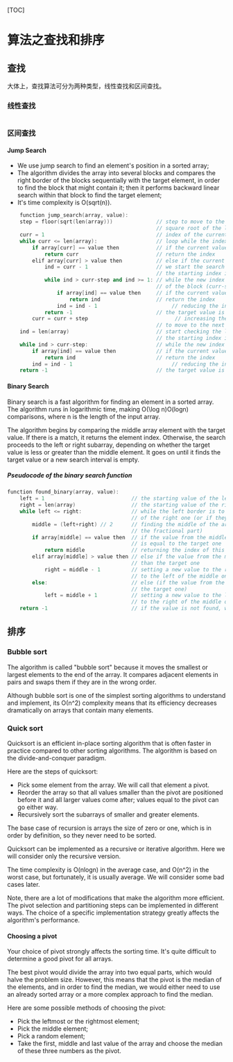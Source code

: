 [TOC]

# 算法之查找和排序

## 查找
大体上，查找算法可分为两种类型，线性查找和区间查找。

### 线性查找
```

```

### 区间查找


#### Jump Search
+ We use jump search to find an element's position in a sorted array;
+ The algorithm divides the array into several blocks and compares the right border of the blocks sequentially with the target element, in order to find the block that might contain it; then it performs backward linear search within that block to find the target element;
+ It's time complexity is O(sqrt(n)).

```c++
    function jump_search(array, value):
    step = floor(sqrt(len(array)))              // step to move to the next block (rounding the value of the 
                                                // square root of the length of the array to a smaller integer)
    curr = 1                                    // index of the current element (the check starts from 1)
    while curr <= len(array):                   // loop while the index is not bigger than the length of the array
        if array[curr] == value then            // if the current value is equal to the target value
            return curr                         // return the index
        elif array[curr] > value then           // else if the current value is greater than the target one
            ind = curr - 1                      // we start the search inside the block from the end of the block
                                                // the starting index is to the left of the right border of the block (curr)
            while ind > curr-step and ind >= 1: // while the new index has not gone beyond the left border 
                                                // of the block (curr-step) or array (1)
                if array[ind] == value then     // if the current value is equal to the target value
                    return ind                  // return the index
                ind = ind - 1                        // reducing the index of the current element
            return -1                           // the target value is not in the array, so return -1
        curr = curr + step                            // increasing the index of the current element by a step 
                                                // to move to the next block
    ind = len(array)                            // start checking the last block (if its length has turned out to be less)
                                                // the starting index is equal to the last one
    while ind > curr-step:                      // while the new index has not gone beyond the left border of the block (curr-step)
        if array[ind] == value then             // if the current value is equal to the target value
            return ind                          // return the index
        ind = ind - 1                                // reducing the index of the current element
    return -1                                   // the target value is not in the array, so return -1
```

#### Binary Search
Binary search is a fast algorithm for finding an element in a sorted array. The algorithm runs in logarithmic time, making O(\log n)O(logn) comparisons, where n is the length of the input array.

The algorithm begins by comparing the middle array element with the target value. If there is a match, it returns the element index. Otherwise, the search proceeds to the left or right subarray, depending on whether the target value is less or greater than the middle element. It goes on until it finds the target value or a new search interval is empty.

##### Pseudocode of the binary search function

```c++
function found_binary(array, value):
    left = 1                            // the starting value of the left border
    right = len(array)                  // the starting value of the right border
    while left <= right:                // while the left border is to the left 
                                        // of the right one (or if they match)
        middle = (left+right) // 2      // finding the middle of the array (removing 
                                        // the fractional part)
        if array[middle] == value then  // if the value from the middle of the array 
                                        // is equal to the target one
            return middle               // returning the index of this element
        elif array[middle] > value then // else if the value from the middle is greater 
                                        // than the target one
            right = middle - 1          // setting a new value to the right border (the one 
                                        // to the left of the middle one)
        else:                           // else (if the value from the middle is less than 
                                        // the target one)
            left = middle + 1           // setting a new value to the left border (the one 
                                        // to the right of the middle one)
    return -1                           // if the value is not found, we return -1
```

## 排序

### Bubble sort
The algorithm is called "bubble sort" because it moves the smallest or largest elements to the end of the array. It compares adjacent elements in pairs and swaps them if they are in the wrong order.

Although bubble sort is one of the simplest sorting algorithms to understand and implement, its Ο(n^2) complexity means that its efficiency decreases dramatically on arrays that contain many elements.

### Quick sort
Quicksort is an efficient in-place sorting algorithm that is often faster in practice compared to other sorting algorithms. The algorithm is based on the divide-and-conquer paradigm.

Here are the steps of quicksort:

+ Pick some element from the array. We will call that element a pivot.
+ Reorder the array so that all values smaller than the pivot are positioned before it and all larger values come after; values equal to the pivot can go either way.
+ Recursively sort the subarrays of smaller and greater elements.

The base case of recursion is arrays the size of zero or one, which is in order by definition, so they never need to be sorted.

Quicksort can be implemented as a recursive or iterative algorithm. Here we will consider only the recursive version.

The time complexity is O(nlogn) in the average case, and O(n^2) in the worst case, but fortunately, it is usually average. We will consider some bad cases later.

Note, there are a lot of modifications that make the algorithm more efficient. The pivot selection and partitioning steps can be implemented in different ways. The choice of a specific implementation strategy greatly affects the algorithm's performance.

#### Choosing a pivot
Your choice of pivot strongly affects the sorting time. It's quite difficult to determine a good pivot for all arrays.

The best pivot would divide the array into two equal parts, which would halve the problem size. However, this means that the pivot is the median of the elements, and in order to find the median, we would either need to use an already sorted array or a more complex approach to find the median.

Here are some possible methods of choosing the pivot:

+ Pick the leftmost or the rightmost element;
+ Pick the middle element;
+ Pick a random element;
+ Take the first, middle and last value of the array and choose the median of these three numbers as the pivot.
